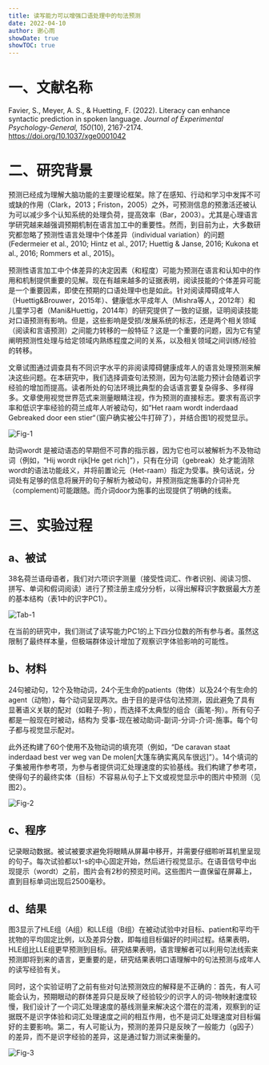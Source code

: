 ```yaml
---
title: 读写能力可以增强口语处理中的句法预测
date: 2022-04-10
author: 谢心雨
showDate: true
showTOC: true
---
```


# 一、文献名称

Favier, S., Meyer, A. S., & Huetting, F. (2022). Literacy can enhance syntactic prediction in spoken language. *Journal of Experimental Psychology-General, 150*(10), 2167-2174. https://doi.org/10.1037/xge0001042

# 二、研究背景

预测已经成为理解大脑功能的主要理论框架。除了在感知、行动和学习中发挥不可或缺的作用（Clark，2013；Friston，2005）之外，可预测信息的预激活还被认为可以减少多个认知系统的处理负荷，提高效率（Bar，2003）。尤其是心理语言学研究越来越强调预期机制在语言加工中的重要性。然而，到目前为止，大多数研究都忽略了预测性语言处理中个体差异（individual variation）的问题(Federmeier et al., 2010; Hintz et al., 2017; Huettig & Janse, 2016; Kukona  et al., 2016; Rommers et al., 2015)。

预测性语言加工中个体差异的决定因素（和程度）可能为预测在语言和认知中的作用和机制提供重要的见解。现在有越来越多的证据表明，阅读技能的个体差异可能是一个重要因素，即使在预期的口语处理中也是如此。针对阅读障碍成年人（Huettig&Brouwer，2015年）、健康低水平成年人（Mishra等人，2012年）和儿童学习者（Mani&Huettig，2014年）的研究提供了一致的证据，证明阅读技能对口语预测有影响。但是，这些影响是受损/发展系统的标志，还是两个相关领域（阅读和言语预测）之间能力转移的一般特征？这是一个重要的问题，因为它有望阐明预测性处理与给定领域内熟练程度之间的关系，以及相关领域之间训练/经验的转移。

文章试图通过调查具有不同识字水平的非阅读障碍健康成年人的语言处理预测来解决这些问题。在本研究中，我们选择调查句法预测，因为句法能力预计会随着识字经验的增加而提高。读者所处的句法环境比典型的会话语言要复杂得多、多样得多。文章使用视觉世界范式来测量眼睛注视，作为预测的直接标志。要求有高识字率和低识字率经验的荷兰成年人听被动句，如“Het raam wordt inderdaad Gebreaked door een stier“（窗户确实被公牛打碎了），并结合图1的视觉显示。

![Fig-1]()

助词wordt 是被动语态的早期但不可靠的指示器，因为它也可以被解析为不及物动词（例如，“Hij wordt rijk[He get rich]”），只有在分词（gebreak）处才能消除wordt的语法功能歧义，并将前置论元（Het-raam）指定为受事。换句话说，分词处有足够的信息将展开的句子解析为被动句，并预测指定施事的介词补充（complement)可能跟随。而介词door为施事的出现提供了明确的线索。

# 三、实验过程

## a、被试

38名荷兰语母语者，我们对六项识字测量（接受性词汇、作者识别、阅读习惯、拼写、单词和假词阅读）进行了预注册主成分分析，以得出解释识字数据最大方差的基本结构（表1中的识字PC1）。 

![Tab-1]()

在当前的研究中，我们测试了读写能力PC1的上下四分位数的所有参与者。虽然这限制了最终样本量，但极端群体设计增加了观察识字体验影响的可能性。

## b、材料

24句被动句，12个及物动词，24个无生命的patients（物体）以及24个有生命的agent（动物），每个动词呈现两次。由于目的是评估句法预测，因此避免了具有显著语义关联的配对（如鞋子-狗），而选择不太典型的组合（画笔-狗）。所有句子都是一般现在时被动，结构为 受事-现在被动助词-副词-分词-介词-施事。每个句子都与视觉显示配对。

此外还构建了60个使用不及物动词的填充项（例如，“De caravan staat inderdaad best ver weg van De molen[大篷车确实离风车很远]”）。14个填词的子集被用作参考项，为参与者提供词汇处理速度的实验基线。我们构建了参考项，使得句子的最终实体（目标）不容易从句子上下文或视觉显示中的图片中预测（见图2）。

![Fig-2]()

## c、程序

记录眼动数据。被试被要求避免将眼睛从屏幕中移开，并需要仔细聆听耳机里呈现的句子。每次试验都以1-s的中心固定开始，然后进行视觉显示。在语音信号中出现提示（wordt）之前，图片会有2秒的预览时间。这些图片一直保留在屏幕上，直到目标单词出现后2500毫秒。

## d、结果

图3显示了HLE组（A组）和LLE组（B组）在被动试验中对目标、patient和平均干扰物的平均固定比例，以及差异分数，即每组目标偏好的时间过程。结果表明，HLE组比LLE组更早预测到目标。研究结果表明，语言理解者可以利用句法线索来预测即将到来的语言，更重要的是，研究结果表明口语理解中的句法预测与成年人的读写经验有关。

同时，这个实验证明了之前有些对句法预测效应的解释是不正确的：首先，有人可能会认为，预期眼动的群体差异只是反映了经验较少的识字人的词-物映射速度较慢，我们设计了一个词汇处理速度的基线测量来解决这个潜在的混淆，观察到的证据既不是识字体验和词汇处理速度之间的相互作用，也不是词汇处理速度对目标偏好的主要影响。第二，有人可能认为，预测的差异只是反映了一般能力（g因子）的差异，而不是识字经验的差异，这是通过智力测试来衡量的。

![Fig-3]()
